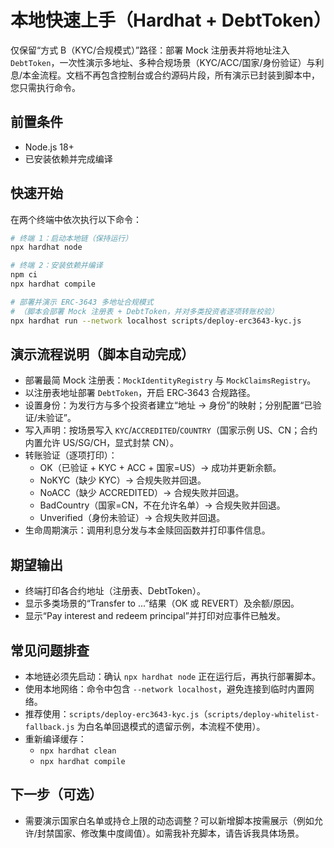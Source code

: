 # 本地快速上手（Hardhat + DebtToken）

仅保留“方式 B（KYC/合规模式）”路径：部署 Mock 注册表并将地址注入 `DebtToken`，一次性演示多地址、多种合规场景（KYC/ACC/国家/身份验证）与利息/本金流程。文档不再包含控制台或合约源码片段，所有演示已封装到脚本中，您只需执行命令。

## 前置条件
- Node.js 18+
- 已安装依赖并完成编译

## 快速开始
在两个终端中依次执行以下命令：

```bash
# 终端 1：启动本地链（保持运行）
npx hardhat node
```

```bash
# 终端 2：安装依赖并编译
npm ci
npx hardhat compile

# 部署并演示 ERC‑3643 多地址合规模式
# （脚本会部署 Mock 注册表 + DebtToken，并对多类投资者逐项转账校验）
npx hardhat run --network localhost scripts/deploy-erc3643-kyc.js
```

## 演示流程说明（脚本自动完成）
- 部署最简 Mock 注册表：`MockIdentityRegistry` 与 `MockClaimsRegistry`。
- 以注册表地址部署 `DebtToken`，开启 ERC‑3643 合规路径。
- 设置身份：为发行方与多个投资者建立“地址 → 身份”的映射；分别配置“已验证/未验证”。
- 写入声明：按场景写入 `KYC`/`ACCREDITED`/`COUNTRY`（国家示例 US、CN；合约内置允许 US/SG/CH，显式封禁 CN）。
- 转账验证（逐项打印）：
  - OK（已验证 + KYC + ACC + 国家=US）→ 成功并更新余额。
  - NoKYC（缺少 KYC）→ 合规失败并回退。
  - NoACC（缺少 ACCREDITED）→ 合规失败并回退。
  - BadCountry（国家=CN，不在允许名单）→ 合规失败并回退。
  - Unverified（身份未验证）→ 合规失败并回退。
- 生命周期演示：调用利息分发与本金赎回函数并打印事件信息。

## 期望输出
- 终端打印各合约地址（注册表、DebtToken）。
- 显示多类场景的“Transfer to ...”结果（OK 或 REVERT）及余额/原因。
- 显示“Pay interest and redeem principal”并打印对应事件已触发。

## 常见问题排查
- 本地链必须先启动：确认 `npx hardhat node` 正在运行后，再执行部署脚本。
- 使用本地网络：命令中包含 `--network localhost`，避免连接到临时内置网络。
- 推荐使用：`scripts/deploy-erc3643-kyc.js`（`scripts/deploy-whitelist-fallback.js` 为白名单回退模式的遗留示例，本流程不使用）。
- 重新编译缓存：
  - `npx hardhat clean`
  - `npx hardhat compile`

## 下一步（可选）
- 需要演示国家白名单或持仓上限的动态调整？可以新增脚本按需展示（例如允许/封禁国家、修改集中度阈值）。如需我补充脚本，请告诉我具体场景。
